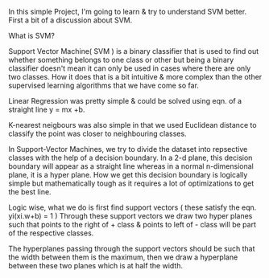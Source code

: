 In this simple Project, I'm going to learn & try to understand SVM better. First a bit of a discussion about SVM.

What is SVM?

Support Vector Machine( SVM ) is a binary classifier that is used to find out whether something belongs to one class
 or other but being a binary classifier doesn't mean it can only be used in cases where there are only two classes. 
 How it does that is a bit intuitive & more complex than the other supervised learning algorithms that we have come so far.
 
 Linear Regression was pretty simple & could be solved using eqn. of a straight line y = mx +b.
 
 K-nearest neigbours was also simple in that we used Euclidean distance to classify the point was closer to neighbouring classes.
 
 In Support-Vector Machines, we try to divide the dataset into repsective classes with the help of a decision boundary. In a 2-d plane,
 this decision boundary will appear as a straight line whereas in a normal n-dimensional plane, it is a hyper plane. How we get this decision boundary is 
 logically simple but mathematically tough as it requires a lot of optimizations to get the best line.
 
 Logic wise, what we do is first find support vectors ( these satisfy the eqn. yi(xi.w+b) = 1 ) Through these support vectors we 
 draw two hyper planes such that points to the right of + class & points to left of - class will be part of the respective classes. 
 
 The hyperplanes passing through the support vectors should be such that the width between them is the maximum, then we draw a hyperplane between these two
 planes which is at half the width.   